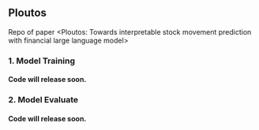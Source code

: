 ## Ploutos
Repo of paper <Ploutos: Towards interpretable stock movement prediction with financial large language model>

### 1. Model Training
#### Code will release soon.
### 2. Model Evaluate
#### Code will release soon.
